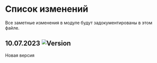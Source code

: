 # Список изменений

Все заметные изменения в модуле будут задокументированы в этом файле.



## 10.07.2023 ![Version](https://img.shields.io/badge/version-v6.3.0-blue)

Новая версия